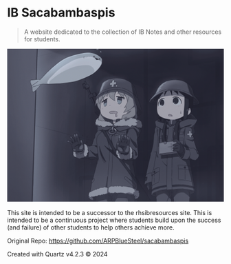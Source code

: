 # IB Sacabambaspis

> A website dedicated to the collection of IB Notes and other resources for students.

![sacabambaspis](/sacabambaspis.jpg)

This site is intended to be a successor to the rhsibresources site. This is intended to be a continuous project where students build upon the success (and failure) of other students to help others achieve more.

Original Repo: <https://github.com/ARPBlueSteel/sacabambaspis>

Created with Quartz v4.2.3 © 2024
